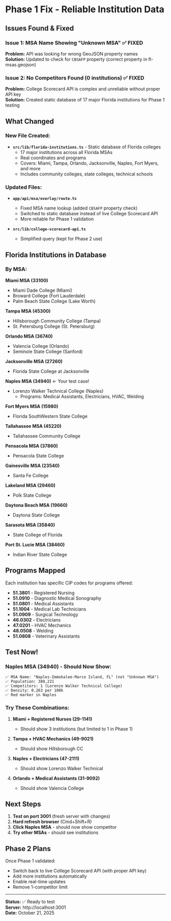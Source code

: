 # Phase 1 Fix - Reliable Institution Data

## Issues Found & Fixed

### Issue 1: MSA Name Showing "Unknown MSA" ✅ FIXED
**Problem:** API was looking for wrong GeoJSON property names  
**Solution:** Updated to check for `CBSAFP` property (correct property in fl-msas.geojson)

### Issue 2: No Competitors Found (0 institutions) ✅ FIXED
**Problem:** College Scorecard API is complex and unreliable without proper API key  
**Solution:** Created static database of 17 major Florida institutions for Phase 1 testing

## What Changed

### New File Created:
- **`src/lib/florida-institutions.ts`** - Static database of Florida colleges
  - 17 major institutions across all Florida MSAs
  - Real coordinates and programs
  - Covers: Miami, Tampa, Orlando, Jacksonville, Naples, Fort Myers, and more
  - Includes community colleges, state colleges, technical schools

### Updated Files:
- **`app/api/msa/overlay/route.ts`**
  - Fixed MSA name lookup (added `CBSAFP` property check)
  - Switched to static database instead of live College Scorecard API
  - More reliable for Phase 1 validation

- **`src/lib/college-scorecard-api.ts`**
  - Simplified query (kept for Phase 2 use)

## Florida Institutions in Database

### By MSA:

**Miami MSA (33100)**
- Miami Dade College (Miami)
- Broward College (Fort Lauderdale)  
- Palm Beach State College (Lake Worth)

**Tampa MSA (45300)**
- Hillsborough Community College (Tampa)
- St. Petersburg College (St. Petersburg)

**Orlando MSA (36740)**
- Valencia College (Orlando)
- Seminole State College (Sanford)

**Jacksonville MSA (27260)**
- Florida State College at Jacksonville

**Naples MSA (34940)** ← Your test case!
- Lorenzo Walker Technical College (Naples)
  - Programs: Medical Assistants, Electricians, HVAC, Welding

**Fort Myers MSA (15980)**
- Florida SouthWestern State College

**Tallahassee MSA (45220)**
- Tallahassee Community College

**Pensacola MSA (37860)**
- Pensacola State College

**Gainesville MSA (23540)**
- Santa Fe College

**Lakeland MSA (29460)**
- Polk State College

**Daytona Beach MSA (19660)**
- Daytona State College

**Sarasota MSA (35840)**
- State College of Florida

**Port St. Lucie MSA (38460)**
- Indian River State College

## Programs Mapped

Each institution has specific CIP codes for programs offered:
- **51.3801** - Registered Nursing
- **51.0910** - Diagnostic Medical Sonography  
- **51.0801** - Medical Assistants
- **51.1004** - Medical Lab Technicians
- **51.0909** - Surgical Technology
- **46.0302** - Electricians
- **47.0201** - HVAC Mechanics
- **48.0508** - Welding
- **51.0808** - Veterinary Assistants

## Test Now!

### Naples MSA (34940) - Should Now Show:
```
✅ MSA Name: "Naples-Immokalee-Marco Island, FL" (not "Unknown MSA")
✅ Population: 380,221
✅ Competitors: 1 (Lorenzo Walker Technical College)
✅ Density: 0.263 per 100k
✅ Red marker in Naples
```

### Try These Combinations:

1. **Miami + Registered Nurses (29-1141)**
   - Should show 3 institutions (but limited to 1 in Phase 1)

2. **Tampa + HVAC Mechanics (49-9021)**
   - Should show Hillsborough CC

3. **Naples + Electricians (47-2111)**
   - Should show Lorenzo Walker Technical

4. **Orlando + Medical Assistants (31-9092)**
   - Should show Valencia College

## Next Steps

1. **Test on port 3001** (fresh server with changes)
2. **Hard refresh browser** (Cmd+Shift+R)
3. **Click Naples MSA** - should now show competitor
4. **Try other MSAs** - should see institutions

## Phase 2 Plans

Once Phase 1 validated:
- Switch back to live College Scorecard API (with proper API key)
- Add more institutions automatically
- Enable real-time updates
- Remove 1-competitor limit

---

**Status:** ✅ Ready to test  
**Server:** http://localhost:3001  
**Date:** October 21, 2025

